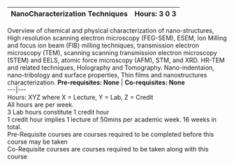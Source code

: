 **NanoCharacterization Techniques** | **Hours: 3 0 3**  
---|---  
Overview of chemical and physical characterization of nano-structures, High resolution scanning electron microscopy (FEG-SEM), ESEM, Ion Milling and focus ion beam (FIB) milling techniques, transmission electron microscopy (TEM), scanning scanning transmission electron microscopy (STEM) and EELS, atomic force microscopy (AFM), STM, and XRD. HR-TEM and related techniques, Holography and Tomography. Nano-indentaion, nano-tribology and surface properties, Thin films and nanostructures characterization.
**Pre-requisites: None** | **Co-requisites: None**  
---|---  
Hours: XYZ where X = Lecture, Y = Lab, Z = Credit  
All hours are per week.  
3 Lab hours constitute 1 credit hour  
1 credit hour implies 1 lecture of 50mins per academic week. 16 weeks in total.  
Pre-Requisite courses are courses required to be completed before this course may be taken  
Co-Requisite courses are courses required to be taken along with this course
